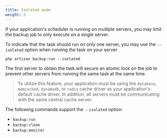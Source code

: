 ```yaml
---
title: Isolated mode
weight: 5
---
```


If your application's scheduler is running on multiple servers, you may limit the backup job to only execute on a single server.

To indicate that the task should run on only one server, you may use the `--isolated` option when running the task on your server:

```php
php artisan backup:run --isolated
```

The first server to obtain the task will secure an atomic lock on the job to prevent other servers from running the same task at the same time.

> To utilize this feature, your application must be using the `database`, `memcached`, `dynamodb`, or `redis` cache driver as your application's default cache driver. In addition, all servers must be communicating with the same central cache server.

The following commands support the `--isolated` option:

- `backup:run`
- `backup:clean`
- `backup:monitor`
